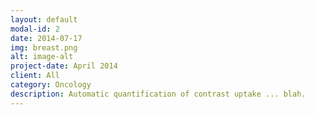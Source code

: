 ```yaml
---
layout: default
modal-id: 2
date: 2014-07-17
img: breast.png
alt: image-alt
project-date: April 2014
client: All
category: Oncology
description: Automatic quantification of contrast uptake ... blah.
---
```

